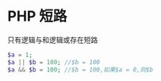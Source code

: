# PHP 短路

只有逻辑与和逻辑或存在短路

```php
$a = 1;
$a || $b = 100;	//$b = 100
$a && $b = 100;	//$b = 100,如果$a = 0,则$b
```



